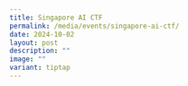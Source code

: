 ```yaml
---
title: Singapore AI CTF
permalink: /media/events/singapore-ai-ctf/
date: 2024-10-02
layout: post
description: ""
image: ""
variant: tiptap
---
```

<p></p>